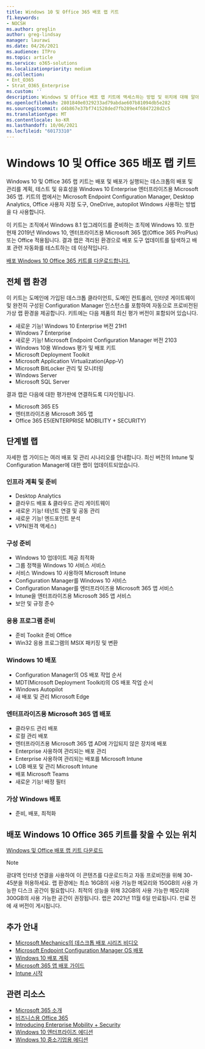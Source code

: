 ```yaml
---
title: Windows 10 및 Office 365 배포 랩 키트
f1.keywords:
- NOCSH
ms.author: greglin
author: greg-lindsay
manager: laurawi
ms.date: 04/26/2021
ms.audience: ITPro
ms.topic: article
ms.service: o365-solutions
ms.localizationpriority: medium
ms.collection:
- Ent_O365
- Strat_O365_Enterprise
ms.custom: ''
description: Windows 및 Office 배포 랩 키트에 액세스하는 방법 및 위치에 대해 알아보세요.
ms.openlocfilehash: 2801840e0329233ad79abdae607b81094db5e282
ms.sourcegitcommit: d4b867e37bf741528ded7fb289e4f6847228d2c5
ms.translationtype: MT
ms.contentlocale: ko-KR
ms.lasthandoff: 10/06/2021
ms.locfileid: "60173310"
---
```

# <a name="windows-10-and-office-365-deployment-lab-kit"></a>Windows 10 및 Office 365 배포 랩 키트

Windows 10 및 Office 365 랩 키트는 배포 및 배포가 실행되는 데스크톱의 배포 및 관리를 계획, 테스트 및 유효성을 Windows 10 Enterprise 엔터프라이즈용 Microsoft 365 앱. 키트의 랩에서는 Microsoft Endpoint Configuration Manager, Desktop Analytics, Office 사용자 지정 도구, OneDrive, autopilot Windows 사용하는 방법을 다 사용합니다.

이 키트는 조직에서 Windows 8.1 업그레이드를 준비하는 조직에 Windows 10. 또한 현재 2019년 Windows 10, 엔터프라이즈용 Microsoft 365 앱(Office 365 ProPlus) 또는 Office 적용됩니다. 결과 랩은 격리된 환경으로 배포 도구 업데이트를 탐색하고 배포 관련 자동화를 테스트하는 데 이상적입니다.

[배포 Windows 10 Office 365 키트를 다운로드합니다.](https://www.microsoft.com/evalcenter/evaluate-lab-kit)

## <a name="a-complete-lab-environment"></a>전체 랩 환경

이 키트는 도메인에 가입된 데스크톱 클라이언트, 도메인 컨트롤러, 인터넷 게이트웨이 및 완전히 구성된 Configuration Manager 인스턴스를 포함하여 자동으로 프로비전된 가상 랩 환경을 제공합니다. 키트에는 다음 제품의 최신 평가 버전이 포함되어 있습니다.

- 새로운 기능! Windows 10 Enterprise 버전 21H1
- Windows 7 Enterprise
- 새로운 기능! Microsoft Endpoint Configuration Manager 버전 2103
- Windows 10용 Windows 평가 및 배포 키트
- Microsoft Deployment Toolkit
- Microsoft Application Virtualization(App-V)
- Microsoft BitLocker 관리 및 모니터링
- Windows Server
- Microsoft SQL Server

결과 랩은 다음에 대한 평가판에 연결하도록 디자인됩니다.

- Microsoft 365 E5
- 엔터프라이즈용 Microsoft 365 앱
- Office 365 E5(ENTERPRISE MOBILITY + SECURITY)

## <a name="step-by-step-labs"></a>단계별 랩

자세한 랩 가이드는 여러 배포 및 관리 시나리오를 안내합니다. 최신 버전의 Intune 및 Configuration Manager에 대한 랩이 업데이트되었습니다.

### <a name="plan-and-prepare-infrastructure"></a>인프라 계획 및 준비

- Desktop Analytics
- 클라우드 배포 & 클라우드 관리 게이트웨이
- 새로운 기능! 테넌트 연결 및 공동 관리
- 새로운 기능! 엔드포인트 분석
- VPN(원격 액세스)

### <a name="prepare-configuration"></a>구성 준비

- Windows 10 업데이트 제공 최적화
- 그룹 정책을 Windows 10 서비스 서비스
- 서비스 Windows 10 사용하여 Microsoft Intune
- Configuration Manager를 Windows 10 서비스
- Configuration Manager를 엔터프라이즈용 Microsoft 365 앱 서비스
- Intune을 엔터프라이즈용 Microsoft 365 앱 서비스
- 보안 및 규정 준수

### <a name="prepare-applications"></a>응용 프로그램 준비

- 준비 Toolkit 준비 Office
- Win32 응용 프로그램의 MSIX 패키징 및 변환

### <a name="deploy-windows-10"></a>Windows 10 배포

- Configuration Manager의 OS 배포 작업 순서
- MDT(Microsoft Deployment Toolkit)의 OS 배포 작업 순서
- Windows Autopilot
- 새 배포 및 관리 Microsoft Edge

### <a name="deploy-microsoft-365-apps-for-enterprise"></a>엔터프라이즈용 Microsoft 365 앱 배포

- 클라우드 관리 배포
- 로컬 관리 배포
- 엔터프라이즈용 Microsoft 365 앱 AD에 가입되지 않은 장치에 배포
- Enterprise 사용하여 관리되는 배포 관리
- Enterprise 사용하여 관리되는 배포를 Microsoft Intune
- LOB 배포 및 관리 Microsoft Intune
- 배포 Microsoft Teams
- 새로운 기능! 배정 필터

### <a name="deploy-windows-virtual-desktop"></a>가상 Windows 배포

- 준비, 배포, 최적화

## <a name="where-to-find-the-windows-10-and-office-365-deployment-lab-kit"></a>배포 Windows 10 Office 365 키트를 찾을 수 있는 위치

[Windows 및 Office 배포 랩 키트 다운로드](https://www.microsoft.com/evalcenter/evaluate-lab-kit)

> [!NOTE]
> 광대역 인터넷 연결을 사용하여 이 콘텐츠를 다운로드하고 자동 프로비전을 위해 30-45분을 허용하세요. 랩 환경에는 최소 16GB의 사용 가능한 메모리와 150GB의 사용 가능한 디스크 공간이 필요합니다. 최적의 성능을 위해 32GB의 사용 가능한 메모리와 300GB의 사용 가능한 공간이 권장됩니다. 랩은 2021년 11월 6일 만료됩니다. 만료 전에 새 버전이 게시됩니다.

## <a name="additional-guidance"></a>추가 안내

- [Microsoft Mechanics의 데스크톱 배포 시리즈 비디오](https://www.aka.ms/watchhowtoshift)
- [Microsoft Endpoint Configuration Manager OS 배포](/mem/configmgr/osd/understand/introduction-to-operating-system-deployment)
- [Windows 10 배포 계획](/windows/deployment/planning/index)
- [Microsoft 365 앱 배포 가이드](/deployoffice/deployment-guide-microsoft-365-apps)
- [Intune 시작](/intune/get-started-evaluation)

## <a name="related-resources"></a>관련 리소스

- [Microsoft 365 소개](https://www.microsoft.com/microsoft-365/default.aspx)
- [비즈니스용 Office 365](https://products.office.com/business/office)
- [Introducing Enterprise Mobility + Security](https://www.microsoft.com/cloud-platform/enterprise-mobility-security)
- [Windows 10 엔터프라이즈 에디션](https://www.microsoft.com/WindowsForBusiness/windows-for-enterprise)
- [Windows 10 중소기업용 에디션](https://www.microsoft.com/WindowsForBusiness/windows-for-small-business)
